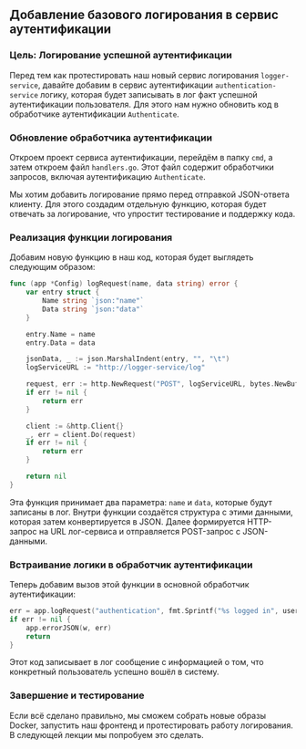 ## Добавление базового логирования в сервис аутентификации

### Цель: Логирование успешной аутентификации

Перед тем как протестировать наш новый сервис логирования `logger-service`, давайте добавим в сервис аутентификации `authentication-service` логику, которая будет записывать в лог факт успешной аутентификации пользователя. Для этого нам нужно обновить код в обработчике аутентификации `Authenticate`.

### Обновление обработчика аутентификации

Откроем проект сервиса аутентификации, перейдём в папку `cmd`, а затем откроем файл `handlers.go`. Этот файл содержит обработчики запросов, включая аутентификацию `Authenticate`.

Мы хотим добавить логирование прямо перед отправкой JSON-ответа клиенту. Для этого создадим отдельную функцию, которая будет отвечать за логирование, что упростит тестирование и поддержку кода.

### Реализация функции логирования

Добавим новую функцию в наш код, которая будет выглядеть следующим образом:

```go
func (app *Config) logRequest(name, data string) error {
    var entry struct {
        Name string `json:"name"`
        Data string `json:"data"`
    }

    entry.Name = name
    entry.Data = data

    jsonData, _ := json.MarshalIndent(entry, "", "\t")
    logServiceURL := "http://logger-service/log"

    request, err := http.NewRequest("POST", logServiceURL, bytes.NewBuffer(jsonData))
    if err != nil {
        return err
    }

    client := &http.Client{}
    _, err = client.Do(request)
    if err != nil {
        return err
    }

    return nil
}
```

Эта функция принимает два параметра: `name` и `data`, которые будут записаны в лог. Внутри функции создаётся структура с этими данными, которая затем конвертируется в JSON. Далее формируется HTTP-запрос на URL лог-сервиса и отправляется POST-запрос с JSON-данными.

### Встраивание логики в обработчик аутентификации

Теперь добавим вызов этой функции в основной обработчик аутентификации:

```go
err = app.logRequest("authentication", fmt.Sprintf("%s logged in", user.Email))
if err != nil {
    app.errorJSON(w, err)
    return
}
```

Этот код записывает в лог сообщение с информацией о том, что конкретный пользователь успешно вошёл в систему.

### Завершение и тестирование

Если всё сделано правильно, мы сможем собрать новые образы Docker, запустить наш фронтенд и протестировать работу логирования. В следующей лекции мы попробуем это сделать.
